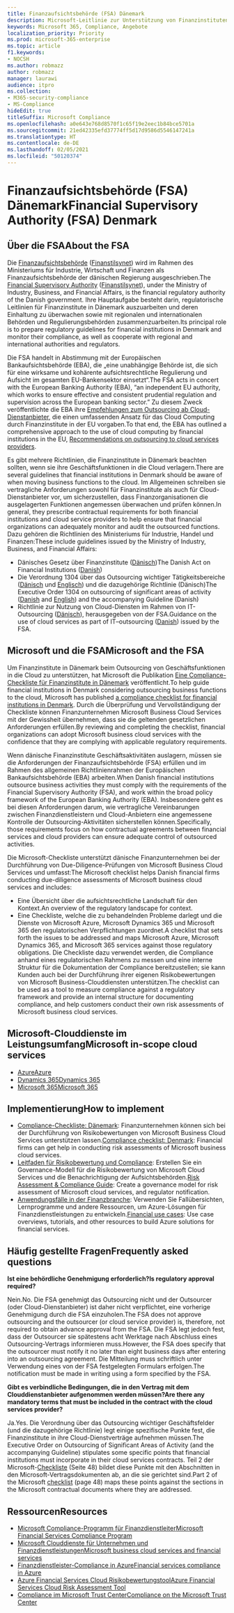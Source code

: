 ```yaml
---
title: Finanzaufsichtsbehörde (FSA) Dänemark
description: Microsoft-Leitlinie zur Unterstützung von Finanzinstituten in Dänemark durch Cloud-Einführung.
keywords: Microsoft 365, Compliance, Angebote
localization_priority: Priority
ms.prod: microsoft-365-enterprise
ms.topic: article
f1.keywords:
- NOCSH
ms.author: robmazz
author: robmazz
manager: laurawi
audience: itpro
ms.collection:
- M365-security-compliance
- MS-Compliance
hideEdit: true
titleSuffix: Microsoft Compliance
ms.openlocfilehash: a0e643e768d8570f1c65f19e2eec1b84bce5701a
ms.sourcegitcommit: 21ed42335efd37774ff5d17d9586d5546147241a
ms.translationtype: HT
ms.contentlocale: de-DE
ms.lasthandoff: 02/05/2021
ms.locfileid: "50120374"
---
```

# <a name="financial-supervisory-authority-fsa-denmark"></a><span data-ttu-id="85ac9-104">Finanzaufsichtsbehörde (FSA) Dänemark</span><span class="sxs-lookup"><span data-stu-id="85ac9-104">Financial Supervisory Authority (FSA) Denmark</span></span>

## <a name="about-the-fsa"></a><span data-ttu-id="85ac9-105">Über die FSA</span><span class="sxs-lookup"><span data-stu-id="85ac9-105">About the FSA</span></span>

<span data-ttu-id="85ac9-106">Die [Finanzaufsichtsbehörde](https://www.dfsa.dk/) ([Finanstilsynet](https://www.finanstilsynet.dk/)) wird im Rahmen des Ministeriums für Industrie, Wirtschaft und Finanzen als Finanzaufsichtsbehörde der dänischen Regierung ausgeschrieben.</span><span class="sxs-lookup"><span data-stu-id="85ac9-106">The [Financial Supervisory Authority](https://www.dfsa.dk/) ([Finanstilsynet](https://www.finanstilsynet.dk/)), under the Ministry of Industry, Business, and Financial Affairs, is the financial regulatory authority of the Danish government.</span></span> <span data-ttu-id="85ac9-107">Ihre Hauptaufgabe besteht darin, regulatorische Leitlinien für Finanzinstitute in Dänemark auszuarbeiten und deren Einhaltung zu überwachen sowie mit regionalen und internationalen Behörden und Regulierungsbehörden zusammenzuarbeiten.</span><span class="sxs-lookup"><span data-stu-id="85ac9-107">Its principal role is to prepare regulatory guidelines for financial institutions in Denmark and monitor their compliance, as well as cooperate with regional and international authorities and regulators.</span></span>

<span data-ttu-id="85ac9-108">Die FSA handelt in Abstimmung mit der Europäischen Bankaufsichtsbehörde (EBA), die „eine unabhängige Behörde ist, die sich für eine wirksame und kohärente aufsichtsrechtliche Regulierung und Aufsicht im gesamten EU-Bankensektor einsetzt“.</span><span class="sxs-lookup"><span data-stu-id="85ac9-108">The FSA acts in concert with the European Banking Authority (EBA), “an independent EU authority, which works to ensure effective and consistent prudential regulation and supervision across the European banking sector.”</span></span> <span data-ttu-id="85ac9-109">Zu diesem Zweck veröffentlichte die EBA ihre [Empfehlungen zum Outsourcing ab Cloud-Dienstanbieter](https://eba.europa.eu/documents/10180/2170121/Final+draft+Recommendations+on+Cloud+Outsourcing+%28EBA-Rec-2017-03%29.pdf/5fa5cdde-3219-4e95-946d-0c0d05494362), die einen umfassenden Ansatz für das Cloud Computing durch Finanzinstitute in der EU vorgaben.</span><span class="sxs-lookup"><span data-stu-id="85ac9-109">To that end, the EBA has outlined a comprehensive approach to the use of cloud computing by financial institutions in the EU, [Recommendations on outsourcing to cloud services providers](https://eba.europa.eu/documents/10180/2170121/Final+draft+Recommendations+on+Cloud+Outsourcing+%28EBA-Rec-2017-03%29.pdf/5fa5cdde-3219-4e95-946d-0c0d05494362).</span></span>

<span data-ttu-id="85ac9-110">Es gibt mehrere Richtlinien, die Finanzinstitute in Dänemark beachten sollten, wenn sie ihre Geschäftsfunktionen in die Cloud verlagern.</span><span class="sxs-lookup"><span data-stu-id="85ac9-110">There are several guidelines that financial institutions in Denmark should be aware of when moving business functions to the cloud.</span></span> <span data-ttu-id="85ac9-111">Im Allgemeinen schreiben sie vertragliche Anforderungen sowohl für Finanzinstitute als auch für Cloud-Dienstanbieter vor, um sicherzustellen, dass Finanzorganisationen die ausgelagerten Funktionen angemessen überwachen und prüfen können.</span><span class="sxs-lookup"><span data-stu-id="85ac9-111">In general, they prescribe contractual requirements for both financial institutions and cloud service providers to help ensure that financial organizations can adequately monitor and audit the outsourced functions.</span></span> <span data-ttu-id="85ac9-112">Dazu gehören die Richtlinien des Ministeriums für Industrie, Handel und Finanzen:</span><span class="sxs-lookup"><span data-stu-id="85ac9-112">These include guidelines issued by the Ministry of Industry, Business, and Financial Affairs:</span></span>

- <span data-ttu-id="85ac9-113">Dänisches Gesetz über Finanzinstitute ([Dänisch](https://www.retsinformation.dk/Forms/R0710.aspx?id=193767))</span><span class="sxs-lookup"><span data-stu-id="85ac9-113">The Danish Act on Financial Institutions ([Danish](https://www.retsinformation.dk/Forms/R0710.aspx?id=193767))</span></span>
- <span data-ttu-id="85ac9-114">Die Verordnung 1304 über das Outsourcing wichtiger Tätigkeitsbereiche ([Dänisch](https://www.retsinformation.dk/Forms/R0710.aspx?id=134352) und [Englisch](https://www.finanstilsynet.dk/~/media/Lovgivning/Oversat-lovgivning/Executive-orders/1304_251110-pdf.pdf)) und die dazugehörige Richtlinie (Dänisch)</span><span class="sxs-lookup"><span data-stu-id="85ac9-114">The Executive Order 1304 on outsourcing of significant areas of activity ([Danish](https://www.retsinformation.dk/Forms/R0710.aspx?id=134352) and [English](https://www.finanstilsynet.dk/~/media/Lovgivning/Oversat-lovgivning/Executive-orders/1304_251110-pdf.pdf)) and the accompanying Guideline (Danish)</span></span>
- <span data-ttu-id="85ac9-115">Richtlinie zur Nutzung von Cloud-Diensten im Rahmen von IT-Outsourcing ([Dänisch](https://www.finanstilsynet.dk/Tilsyn/Information-om-udvalgte-tilsynsomraader/It-tilsyn/Anvendelse-af-cloud-tjenester-som-led-i-IT-outsourcing)), herausgegeben von der FSA.</span><span class="sxs-lookup"><span data-stu-id="85ac9-115">Guidance on the use of cloud services as part of IT–outsourcing ([Danish](https://www.finanstilsynet.dk/Tilsyn/Information-om-udvalgte-tilsynsomraader/It-tilsyn/Anvendelse-af-cloud-tjenester-som-led-i-IT-outsourcing)) issued by the FSA.</span></span>

## <a name="microsoft-and-the-fsa"></a><span data-ttu-id="85ac9-116">Microsoft und die FSA</span><span class="sxs-lookup"><span data-stu-id="85ac9-116">Microsoft and the FSA</span></span>

<span data-ttu-id="85ac9-117">Um Finanzinstitute in Dänemark beim Outsourcing von Geschäftsfunktionen in die Cloud zu unterstützen, hat Microsoft die Publikation [Eine Compliance-Checkliste für Finanzinstitute in Dänemark](https://servicetrust.microsoft.com/ViewPage/TrustDocumentsV3?command=Download&downloadType=Document&downloadId=524cc66f-b292-49e9-aa14-04560401baa0&tab=7f51cb60-3d6c-11e9-b2af-7bb9f5d2d913&docTab=7f51cb60-3d6c-11e9-b2af-7bb9f5d2d913_Compliance_Guides) veröffentlicht.</span><span class="sxs-lookup"><span data-stu-id="85ac9-117">To help guide financial institutions in Denmark considering outsourcing business functions to the cloud, Microsoft has published [a compliance checklist for financial institutions in Denmark](https://servicetrust.microsoft.com/ViewPage/TrustDocumentsV3?command=Download&downloadType=Document&downloadId=524cc66f-b292-49e9-aa14-04560401baa0&tab=7f51cb60-3d6c-11e9-b2af-7bb9f5d2d913&docTab=7f51cb60-3d6c-11e9-b2af-7bb9f5d2d913_Compliance_Guides).</span></span> <span data-ttu-id="85ac9-118">Durch die Überprüfung und Vervollständigung der Checkliste können Finanzunternehmen Microsoft Business Cloud Services mit der Gewissheit übernehmen, dass sie die geltenden gesetzlichen Anforderungen erfüllen.</span><span class="sxs-lookup"><span data-stu-id="85ac9-118">By reviewing and completing the checklist, financial organizations can adopt Microsoft business cloud services with the confidence that they are complying with applicable regulatory requirements.</span></span>

<span data-ttu-id="85ac9-119">Wenn dänische Finanzinstitute Geschäftsaktivitäten auslagern, müssen sie die Anforderungen der Finanzaufsichtsbehörde (FSA) erfüllen und im Rahmen des allgemeinen Richtlinienrahmen der Europäischen Bankaufsichtsbehörde (EBA) arbeiten.</span><span class="sxs-lookup"><span data-stu-id="85ac9-119">When Danish financial institutions outsource business activities they must comply with the requirements of the Financial Supervisory Authority (FSA), and work within the broad policy framework of the European Banking Authority (EBA).</span></span> <span data-ttu-id="85ac9-120">Insbesondere geht es bei diesen Anforderungen darum, wie vertragliche Vereinbarungen zwischen Finanzdienstleistern und Cloud-Anbietern eine angemessene Kontrolle der Outsourcing-Aktivitäten sicherstellen können.</span><span class="sxs-lookup"><span data-stu-id="85ac9-120">Specifically, those requirements focus on how contractual agreements between financial services and cloud providers can ensure adequate control of outsourced activities.</span></span>

<span data-ttu-id="85ac9-121">Die Microsoft-Checkliste unterstützt dänische Finanzunternehmen bei der Durchführung von Due-Diligence-Prüfungen von Microsoft Business Cloud Services und umfasst:</span><span class="sxs-lookup"><span data-stu-id="85ac9-121">The Microsoft checklist helps Danish financial firms conducting due-diligence assessments of Microsoft business cloud services and includes:</span></span>

- <span data-ttu-id="85ac9-122">Eine Übersicht über die aufsichtsrechtliche Landschaft für den Kontext.</span><span class="sxs-lookup"><span data-stu-id="85ac9-122">An overview of the regulatory landscape for context.</span></span>
- <span data-ttu-id="85ac9-123">Eine Checkliste, welche die zu behandelnden Probleme darlegt und die Dienste von Microsoft Azure, Microsoft Dynamics 365 und Microsoft 365 den regulatorischen Verpflichtungen zuordnet.</span><span class="sxs-lookup"><span data-stu-id="85ac9-123">A checklist that sets forth the issues to be addressed and maps Microsoft Azure, Microsoft Dynamics 365, and Microsoft 365 services against those regulatory obligations.</span></span> <span data-ttu-id="85ac9-124">Die Checkliste dazu verwendet werden, die Compliance anhand eines regulatorischen Rahmens zu messen und eine interne Struktur für die Dokumentation der Compliance bereitzustellen; sie kann Kunden auch bei der Durchführung ihrer eigenen Risikobewertungen von Microsoft Business-Clouddiensten unterstützen.</span><span class="sxs-lookup"><span data-stu-id="85ac9-124">The checklist can be used as a tool to measure compliance against a regulatory framework and provide an internal structure for documenting compliance, and help customers conduct their own risk assessments of Microsoft business cloud services.</span></span>

## <a name="microsoft-in-scope-cloud-services"></a><span data-ttu-id="85ac9-125">Microsoft-Clouddienste im Leistungsumfang</span><span class="sxs-lookup"><span data-stu-id="85ac9-125">Microsoft in-scope cloud services</span></span>

- [<span data-ttu-id="85ac9-126">Azure</span><span class="sxs-lookup"><span data-stu-id="85ac9-126">Azure</span></span>](https://gallery.technet.microsoft.com/Overview-of-Azure-c1be3942)
- [<span data-ttu-id="85ac9-127">Dynamics 365</span><span class="sxs-lookup"><span data-stu-id="85ac9-127">Dynamics 365</span></span>](https://download.microsoft.com/download/E/1/9/E1977163-7A86-4812-AC18-C03ADC958AAF/Microsoft_Dynamics_365_Cloud_Service_Compliance_Datasheet.pdf)
- [<span data-ttu-id="85ac9-128">Microsoft 365</span><span class="sxs-lookup"><span data-stu-id="85ac9-128">Microsoft 365</span></span>](https://aka.ms/RiskGovernanceGuide)

## <a name="how-to-implement"></a><span data-ttu-id="85ac9-129">Implementierung</span><span class="sxs-lookup"><span data-stu-id="85ac9-129">How to implement</span></span>

- <span data-ttu-id="85ac9-130">[Compliance-Checkliste: Dänemark](https://servicetrust.microsoft.com/ViewPage/TrustDocumentsV3?command=Download&downloadType=Document&downloadId=524cc66f-b292-49e9-aa14-04560401baa0&tab=7f51cb60-3d6c-11e9-b2af-7bb9f5d2d913&docTab=7f51cb60-3d6c-11e9-b2af-7bb9f5d2d913_Compliance_Guides): Finanzunternehmen können sich bei der Durchführung von Risikobewertungen von Microsoft Business Cloud Services unterstützen lassen.</span><span class="sxs-lookup"><span data-stu-id="85ac9-130">[Compliance checklist: Denmark](https://servicetrust.microsoft.com/ViewPage/TrustDocumentsV3?command=Download&downloadType=Document&downloadId=524cc66f-b292-49e9-aa14-04560401baa0&tab=7f51cb60-3d6c-11e9-b2af-7bb9f5d2d913&docTab=7f51cb60-3d6c-11e9-b2af-7bb9f5d2d913_Compliance_Guides): Financial firms can get help in conducting risk assessments of Microsoft business cloud services.</span></span>
- <span data-ttu-id="85ac9-131">[Leitfaden für Risikobewertung und Compliance](https://servicetrust.microsoft.com/ViewPage/TrustDocuments?command=Download&downloadType=Document&downloadId=edee9b14-3661-4a16-ba83-c35caf672bd7&docTab=6d000410-c9e9-11e7-9a91-892aae8839ad_FAQ_and_White_Papers): Erstellen Sie ein Governance-Modell für die Risikobewertung von Microsoft Cloud Services und die Benachrichtigung der Aufsichtsbehörden.</span><span class="sxs-lookup"><span data-stu-id="85ac9-131">[Risk Assessment & Compliance Guide](https://servicetrust.microsoft.com/ViewPage/TrustDocuments?command=Download&downloadType=Document&downloadId=edee9b14-3661-4a16-ba83-c35caf672bd7&docTab=6d000410-c9e9-11e7-9a91-892aae8839ad_FAQ_and_White_Papers): Create a governance model for risk assessment of Microsoft cloud services, and regulator notification.</span></span>
- <span data-ttu-id="85ac9-132">[Anwendungsfälle in der Finanzbranche](/previous-versions/azure/industry-marketing/financial/index): Verwenden Sie Fallübersichten, Lernprogramme und andere Ressourcen, um Azure-Lösungen für Finanzdienstleistungen zu entwickeln.</span><span class="sxs-lookup"><span data-stu-id="85ac9-132">[Financial use cases](/previous-versions/azure/industry-marketing/financial/index): Use case overviews, tutorials, and other resources to build Azure solutions for financial services.</span></span>

## <a name="frequently-asked-questions"></a><span data-ttu-id="85ac9-133">Häufig gestellte Fragen</span><span class="sxs-lookup"><span data-stu-id="85ac9-133">Frequently asked questions</span></span>

<span data-ttu-id="85ac9-134">**Ist eine behördliche Genehmigung erforderlich?**</span><span class="sxs-lookup"><span data-stu-id="85ac9-134">**Is regulatory approval required?**</span></span>

<span data-ttu-id="85ac9-135">Nein.</span><span class="sxs-lookup"><span data-stu-id="85ac9-135">No.</span></span> <span data-ttu-id="85ac9-136">Die FSA genehmigt das Outsourcing nicht und der Outsourcer (oder Cloud-Dienstanbieter) ist daher nicht verpflichtet, eine vorherige Genehmigung durch die FSA einzuholen.</span><span class="sxs-lookup"><span data-stu-id="85ac9-136">The FSA does not approve outsourcing and the outsourcer (or cloud service provider) is, therefore, not required to obtain advance approval from the FSA.</span></span> <span data-ttu-id="85ac9-137">Die FSA legt jedoch fest, dass der Outsourcer sie spätestens acht Werktage nach Abschluss eines Outsourcing-Vertrags informieren muss.</span><span class="sxs-lookup"><span data-stu-id="85ac9-137">However, the FSA does specify that the outsourcer must notify it no later than eight business days after entering into an outsourcing agreement.</span></span> <span data-ttu-id="85ac9-138">Die Mitteilung muss schriftlich unter Verwendung eines von der FSA festgelegten Formulars erfolgen.</span><span class="sxs-lookup"><span data-stu-id="85ac9-138">The notification must be made in writing using a form specified by the FSA.</span></span>

<span data-ttu-id="85ac9-139">**Gibt es verbindliche Bedingungen, die in den Vertrag mit dem Clouddienstanbieter aufgenommen werden müssen?**</span><span class="sxs-lookup"><span data-stu-id="85ac9-139">**Are there any mandatory terms that must be included in the contract with the cloud services provider?**</span></span>

<span data-ttu-id="85ac9-140">Ja.</span><span class="sxs-lookup"><span data-stu-id="85ac9-140">Yes.</span></span> <span data-ttu-id="85ac9-141">Die Verordnung über das Outsourcing wichtiger Geschäftsfelder (und die dazugehörige Richtlinie) legt einige spezifische Punkte fest, die Finanzinstitute in ihre Cloud-Dienstverträge aufnehmen müssen.</span><span class="sxs-lookup"><span data-stu-id="85ac9-141">The Executive Order on Outsourcing of Significant Areas of Activity (and the accompanying Guideline) stipulates some specific points that financial institutions must incorporate in their cloud services contracts.</span></span> <span data-ttu-id="85ac9-142">Teil 2 der Microsoft-[Checkliste](https://servicetrust.microsoft.com/ViewPage/TrustDocumentsV3?command=Download&downloadType=Document&downloadId=524cc66f-b292-49e9-aa14-04560401baa0&tab=7f51cb60-3d6c-11e9-b2af-7bb9f5d2d913&docTab=7f51cb60-3d6c-11e9-b2af-7bb9f5d2d913_Compliance_Guides) (Seite 48) bildet diese Punkte mit den Abschnitten in den Microsoft-Vertragsdokumenten ab, an die sie gerichtet sind.</span><span class="sxs-lookup"><span data-stu-id="85ac9-142">Part 2 of the Microsoft [checklist](https://servicetrust.microsoft.com/ViewPage/TrustDocumentsV3?command=Download&downloadType=Document&downloadId=524cc66f-b292-49e9-aa14-04560401baa0&tab=7f51cb60-3d6c-11e9-b2af-7bb9f5d2d913&docTab=7f51cb60-3d6c-11e9-b2af-7bb9f5d2d913_Compliance_Guides) (page 48) maps these points against the sections in the Microsoft contractual documents where they are addressed.</span></span>

## <a name="resources"></a><span data-ttu-id="85ac9-143">Ressourcen</span><span class="sxs-lookup"><span data-stu-id="85ac9-143">Resources</span></span>

- <span data-ttu-id="85ac9-144">[Microsoft Compliance-Programm für Finanzdienstleiter](https://download.microsoft.com/download/6/4/7/64707E3E-6D3E-45D0-8207-A0EA3201B4A6/Microsoft%20Cloud%20-%20Financial%20Services%20Compliance%20Program%20(Print).pdf)</span><span class="sxs-lookup"><span data-stu-id="85ac9-144">[Microsoft Financial Services Compliance Program](https://download.microsoft.com/download/6/4/7/64707E3E-6D3E-45D0-8207-A0EA3201B4A6/Microsoft%20Cloud%20-%20Financial%20Services%20Compliance%20Program%20(Print).pdf)</span></span>
- [<span data-ttu-id="85ac9-145">Microsoft Clouddienste für Unternehmen und Finanzdienstleistungen</span><span class="sxs-lookup"><span data-stu-id="85ac9-145">Microsoft business cloud services and financial services</span></span>](https://servicetrust.microsoft.com/viewpage/financialservicesoverview)
- [<span data-ttu-id="85ac9-146">Finanzdienstleister-Compliance in Azure</span><span class="sxs-lookup"><span data-stu-id="85ac9-146">Financial services compliance in Azure</span></span>](https://azure.microsoft.com/resources/videos/azurecon-2015-financial-services-compliance-in-azure/)
- [<span data-ttu-id="85ac9-147">Azure Financial Services Cloud Risikobewertungstool</span><span class="sxs-lookup"><span data-stu-id="85ac9-147">Azure Financial Services Cloud Risk Assessment Tool</span></span>](https://servicetrust.microsoft.com/ViewPage/FFIECBlueprint?command=Download&downloadType=Document&downloadId=079a1973-711a-428f-9312-9ddd290cff7b&docTab=c726d5c0-2d1e-11e8-a485-57140ec19669_PaaS)
- [<span data-ttu-id="85ac9-148">Compliance im Microsoft Trust Center</span><span class="sxs-lookup"><span data-stu-id="85ac9-148">Compliance on the Microsoft Trust Center</span></span>](https://www.microsoft.com/trust-center/compliance/compliance-overview)
